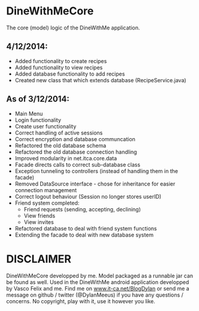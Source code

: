 DineWithMeCore
==============

The core (model) logic of the DineWithMe application.

4/12/2014:
----------
- Added functionality to create recipes
- Added functionality to view recipes
- Added database functionality to add recipes
- Created new class that which extends database (RecipeService.java)

As of 3/12/2014:
----------------
- Main Menu
- Login functionality
- Create user functionality
- Correct handling of active sessions
- Correct encryption and database communcation
- Refactored the old database schema
- Refactored the old database connection handling
- Improved modularity in net.itca.core.data
- Facade directs calls to correct sub-database class
- Exception tunneling to controllers (instead of handling them in the facade)
- Removed DataSource interface - chose for inheritance for easier connection management
- Correct logout behaviour (Session no longer stores userID)
- Friend system completed:
	- Friend requests (sending, accepting, declining)
	- View friends
	- View invites
- Refactored database to deal with friend system functions
- Extending the facade to deal with new database system



DISCLAIMER
=========
DineWithMeCore developped by me. Model packaged as a runnable jar can be found as well. Used in the DineWithMe android application developped by Vasco Felix and me.
Find me on www.it-ca.net/BlogDylan or send me a message on github / twitter (@DylanMeeus) if you have any questions / concerns. No copyright, play with it, use it however you like.
